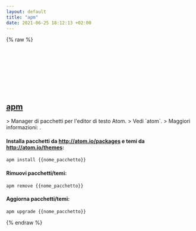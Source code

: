 ```yaml
---
layout: default
title: "apm"
date: 2021-06-25 18:12:13 +02:00
---
```

{% raw %}
<h2 id="apm">
  <a href="/it/common/apm.html">apm</a> <a href="#apm"><svg class="icon">
    <use href="/assets/images/unicode_sprite.svg#link" />
  </svg></a>
</h2>
> Manager di pacchetti per l'editor di testo Atom.
> Vedi `atom`.
> Maggiori informazioni: <https://github.com/atom/apm>.

#### Installa pacchetti da http://atom.io/packages e temi da http://atom.io/themes:
```shell
apm install {{nome_pacchetto}}
```
#### Rimuovi pacchetti/temi:
```shell
apm remove {{nome_pacchetto}}
```
#### Aggiorna pacchetti/temi:
```shell
apm upgrade {{nome_pacchetto}}
```
{% endraw %}